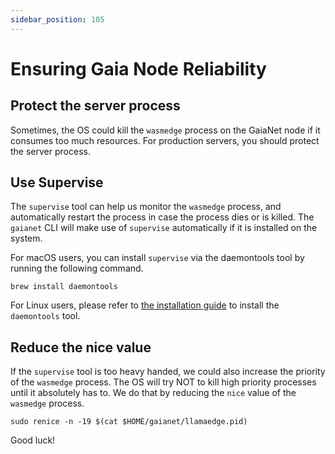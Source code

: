 ```yaml
---
sidebar_position: 105
---
```


# Ensuring Gaia Node Reliability

## Protect the server process

Sometimes, the OS could kill the `wasmedge` process on the GaiaNet node if it consumes too much resources. For production
servers, you should protect the server process.

## Use Supervise

The `supervise` tool can help us monitor the `wasmedge` process, and automatically restart the process
in case the process dies or is killed.
The `gaianet` CLI will make use of `supervise` automatically if it is installed on the system.

For macOS users, you can install `supervise` via the daemontools tool by running the following command.

```
brew install daemontools
```

For Linux users, please refer to [the installation guide](https://cr.yp.to/daemontools/install.html) to install the `daemontools` tool.

## Reduce the nice value

If the `supervise` tool is too heavy handed, we could also increase the priority of the `wasmedge` process. The OS
will try NOT to kill high priority processes until it absolutely has to. We do that by reducing the `nice` value
of the `wasmedge` process.

```
sudo renice -n -19 $(cat $HOME/gaianet/llamaedge.pid)
```

Good luck!

